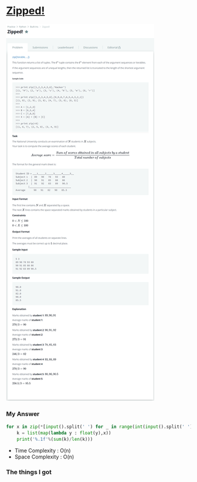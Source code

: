 # [Zipped!](https://www.hackerrank.com/challenges/zipped/problem)

![image](Problem.png)



### My Answer

```python
for x in zip(*[input().split(' ') for _ in range(int(input().split(' ')[1]))]) : 
    k = list(map(lambda y : float(y),x))
    print('%.1f'%(sum(k)/len(k)))
```

* Time Complexity : O(n)
* Space Complexity : O(n)



### The things I got

